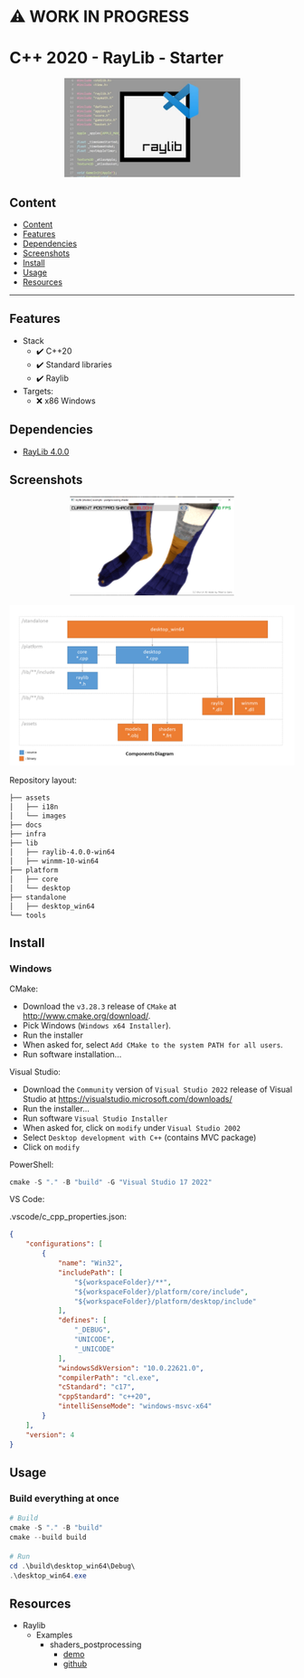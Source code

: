 :warning: WORK IN PROGRESS
==========================

# C++ 2020 - RayLib - Starter

<p align="center">
  <img src="./docs/README/thumb-raylib.png" height="175" width="auto" />
</p>

## Content

  - [Content](#content)
  - [Features](#features)
  - [Dependencies](#dependencies)
  - [Screenshots](#screenshots)
  - [Install](#install)
  - [Usage](#usage)
  - [Resources](#resources)

---------------------------------------

## Features

- Stack
  - :heavy_check_mark: C++20
  - :heavy_check_mark: Standard libraries
  - :heavy_check_mark: Raylib
- Targets:
  - :x: x86 Windows

## Dependencies

- [RayLib 4.0.0](https://www.raylib.com/)

## Screenshots

<p align="center">
  <img src="./docs/README/thumb-screenshot.png" height="175" width="auto" />
</p>

![alt text](./docs/README/diagrams-1.png)

Repository layout:
```
├── assets
│   ├── i18n
│   └── images
├── docs
├── infra
├── lib
│   ├── raylib-4.0.0-win64
│   ├── winmm-10-win64
├── platform
│   ├── core
│   └── desktop
├── standalone
│   ├── desktop_win64
└── tools
```

## Install

### Windows

CMake:
- Download the `v3.28.3` release of `CMake` at http://www.cmake.org/download/.
- Pick Windows (`Windows x64 Installer`).
- Run the installer
- When asked for, select `Add CMake to the system PATH for all users`.
- Run software installation...

Visual Studio:
- Download the `Community` version of `Visual Studio 2022` release of Visual Studio at https://visualstudio.microsoft.com/downloads/
- Run the installer...
- Run software `Visual Studio Installer`
- When asked for, click on `modify` under `Visual Studio 2002`
- Select `Desktop development with C++` (contains MVC package)
- Click on `modify`

PowerShell:
```powershell
cmake -S "." -B "build" -G "Visual Studio 17 2022"
```

VS Code:

.vscode/c_cpp_properties.json:
```json
{
    "configurations": [
        {
            "name": "Win32",
            "includePath": [
                "${workspaceFolder}/**",
                "${workspaceFolder}/platform/core/include",
                "${workspaceFolder}/platform/desktop/include"
            ],
            "defines": [
                "_DEBUG",
                "UNICODE",
                "_UNICODE"
            ],
            "windowsSdkVersion": "10.0.22621.0",
            "compilerPath": "cl.exe",
            "cStandard": "c17",
            "cppStandard": "c++20",
            "intelliSenseMode": "windows-msvc-x64"
        }
    ],
    "version": 4
}
```

## Usage

### Build everything at once

```powershell
# Build
cmake -S "." -B "build"
cmake --build build

# Run
cd .\build\desktop_win64\Debug\
.\desktop_win64.exe
```

## Resources

- Raylib
  - Examples
    - shaders_postprocessing
      - [demo](https://www.raylib.com/examples/shaders/loader.html?name=shaders_postprocessing)
      - [github](https://github.com/raysan5/raylib/blob/master/examples/shaders/shaders_postprocessing.c)
